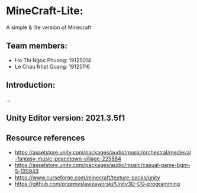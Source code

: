 # MineCraft-Lite:
A simple & lite version of Minecraft

## Team members:
- Ho Thi Ngoc Phuong: 19125014
- Le Chau Nhat Quang: 19125116

## Introduction:
...

## Unity Editor version: **2021.3.5f1**

## Resource references
- https://assetstore.unity.com/packages/audio/music/orchestral/medieval-fantasy-music-peacetown-village-225884
- https://assetstore.unity.com/packages/audio/music/casual-game-bgm-5-135943
- https://www.curseforge.com/minecraft/texture-packs/unity
- https://github.com/przemyslawzaworski/Unity3D-CG-programming
